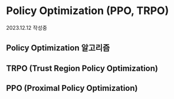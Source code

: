# Policy Optimization (PPO, TRPO)

2023.12.12 작성중

## Policy Optimization 알고리즘

## TRPO (Trust Region Policy Optimization)

## PPO (Proximal Policy Optimization)
